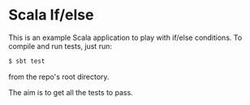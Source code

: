 # Scala If/else

This is an example Scala application to play with if/else conditions. To compile and run tests, just run:
```sh
$ sbt test
```
from the repo's root directory.
  
The aim is to get all the tests to pass.
